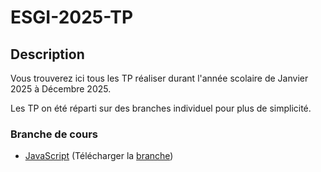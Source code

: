 # ESGI-2025-TP
## Description
Vous trouverez ici tous les TP réaliser durant l'année scolaire de Janvier 2025 à Décembre 2025.

Les TP on été réparti sur des branches individuel pour plus de simplicité.

### Branche de cours
- [JavaScript](https://github.com/Felix-Ecole/ESGI-2025-TP/tree/JavaScript) (Télécharger la [branche](https://github.com/Felix-Ecole/ESGI-2025-TP/archive/refs/heads/JavaScript.zip))